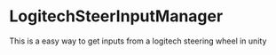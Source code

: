 # LogitechSteerInputManager
This is a easy way to get inputs from a logitech steering wheel in unity
